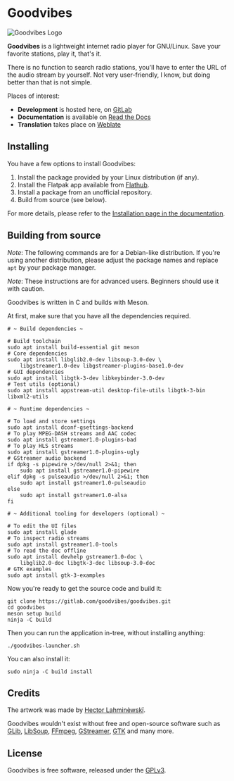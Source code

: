 Goodvibes
=========

![Goodvibes Logo](https://gitlab.com/goodvibes/goodvibes/raw/master/data/icons/hicolor/256x256/apps/io.gitlab.Goodvibes.png)

**Goodvibes** is a lightweight internet radio player for GNU/Linux. Save your
favorite stations, play it, that's it.

There is no function to search radio stations, you'll have to enter the URL of
the audio stream by yourself. Not very user-friendly, I know, but doing better
than that is not simple.

Places of interest:
- **Development** is hosted here, on [GitLab](https://gitlab.com/goodvibes/goodvibes)
- **Documentation** is available on [Read the Docs](https://goodvibes.readthedocs.io)
- **Translation** takes place on [Weblate](https://hosted.weblate.org/projects/goodvibes)



## Installing

You have a few options to install Goodvibes:

1. Install the package provided by your Linux distribution (if any).
2. Install the Flatpak app available from [Flathub][].
3. Install a package from an unofficial repository.
4. Build from source (see below).

For more details, please refer to the [Installation page in the documentation][installation].

[flathub]: https://flathub.org/apps/details/io.gitlab.Goodvibes
[installation]: https://goodvibes.readthedocs.io/en/stable/installation.html



## Building from source

*Note*: The following commands are for a Debian-like distribution. If you're
using another distribution, please adjust the package names and replace `apt`
by your package manager.

*Note*: These instructions are for advanced users. Beginners should use it with
caution.

Goodvibes is written in C and builds with Meson.

At first, make sure that you have all the dependencies required.

```console
# ~ Build dependencies ~

# Build toolchain
sudo apt install build-essential git meson
# Core dependencies
sudo apt install libglib2.0-dev libsoup-3.0-dev \
    libgstreamer1.0-dev libgstreamer-plugins-base1.0-dev
# GUI dependencies
sudo apt install libgtk-3-dev libkeybinder-3.0-dev
# Test utils (optional)
sudo apt install appstream-util desktop-file-utils libgtk-3-bin libxml2-utils

# ~ Runtime dependencies ~

# To load and store settings
sudo apt install dconf-gsettings-backend
# To play MPEG-DASH streams and AAC codec
sudo apt install gstreamer1.0-plugins-bad
# To play HLS streams
sudo apt install gstreamer1.0-plugins-ugly
# GStreamer audio backend
if dpkg -s pipewire >/dev/null 2>&1; then
    sudo apt install gstreamer1.0-pipewire
elif dpkg -s pulseaudio >/dev/null 2>&1; then
    sudo apt install gstreamer1.0-pulseaudio
else
    sudo apt install gstreamer1.0-alsa
fi

# ~ Additional tooling for developers (optional) ~

# To edit the UI files
sudo apt install glade
# To inspect radio streams
sudo apt install gstreamer1.0-tools
# To read the doc offline
sudo apt install devhelp gstreamer1.0-doc \
    libglib2.0-doc libgtk-3-doc libsoup-3.0-doc
# GTK examples
sudo apt install gtk-3-examples
```

Now you're ready to get the source code and build it:

```console
git clone https://gitlab.com/goodvibes/goodvibes.git
cd goodvibes
meson setup build
ninja -C build
```

Then you can run the application in-tree, without installing anything:

```console
./goodvibes-launcher.sh
```

You can also install it:

```console
sudo ninja -C build install
```



## Credits

The artwork was made by [Hector Lahminèwskï](https://lahminewski-lab.net/).

Goodvibes wouldn't exist without free and open-source software such as
[GLib][], [LibSoup][], [FFmpeg][], [GStreamer][], [GTK][] and many more.

[glib]:      https://wiki.gnome.org/Projects/GLib
[libsoup]:   https://wiki.gnome.org/Projects/libsoup
[ffmpeg]:    https://www.ffmpeg.org/
[gstreamer]: https://gstreamer.freedesktop.org/
[gtk]:       https://www.gtk.org/



## License

Goodvibes is free software, released under the [GPLv3](https://www.gnu.org/licenses/gpl-3.0.html).
